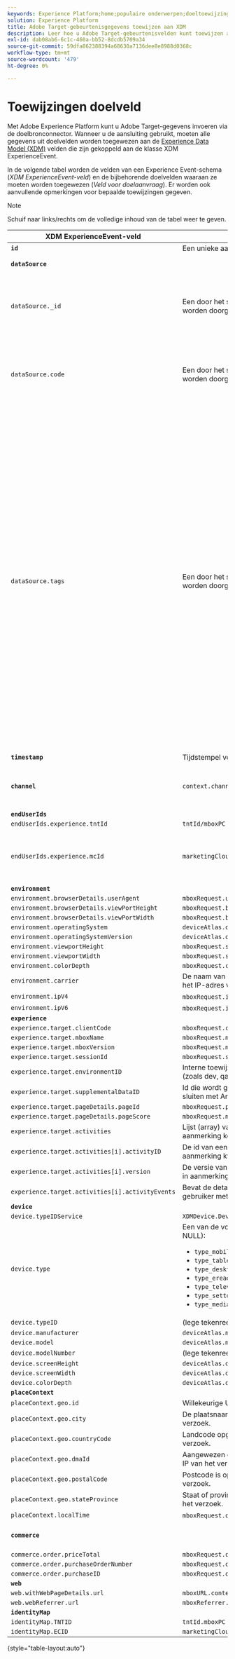 ```yaml
---
keywords: Experience Platform;home;populaire onderwerpen;doeltoewijzing;doeltoewijzing
solution: Experience Platform
title: Adobe Target-gebeurtenisgegevens toewijzen aan XDM
description: Leer hoe u Adobe Target-gebeurtenisvelden kunt toewijzen aan een XDM-schema (Experience Data Model) voor gebruik in Adobe Experience Platform.
exl-id: dab08ab6-6c1c-460a-bb52-8dcdb5709a34
source-git-commit: 59dfa862388394a68630a7136dee8e8988d0368c
workflow-type: tm+mt
source-wordcount: '479'
ht-degree: 0%

---
```


# Toewijzingen doelveld

Met Adobe Experience Platform kunt u Adobe Target-gegevens invoeren via de doelbronconnector. Wanneer u de aansluiting gebruikt, moeten alle gegevens uit doelvelden worden toegewezen aan de [Experience Data Model (XDM)](../../../../xdm/home.md) velden die zijn gekoppeld aan de klasse XDM ExperienceEvent.

In de volgende tabel worden de velden van een Experience Event-schema (*XDM ExperienceEvent-veld*) en de bijbehorende doelvelden waaraan ze moeten worden toegewezen (*Veld voor doelaanvraag*). Er worden ook aanvullende opmerkingen voor bepaalde toewijzingen gegeven.

>[!NOTE]
>
>Schuif naar links/rechts om de volledige inhoud van de tabel weer te geven.

| XDM ExperienceEvent-veld | Veld voor doelaanvraag | Notities |
| ------------------------- | -------------------- | ----- |
| **`id`** | Een unieke aanvraag-id |
| **`dataSource`** |  | Gevormd aan &quot;1&quot;voor alle cliënten. |
| `dataSource._id` | Een door het systeem gegenereerde waarde die niet kan worden doorgegeven met de aanvraag. | De unieke id van deze gegevensbron. Dit zou worden verstrekt door het individu of het systeem dat de gegevensbron creeerde. |
| `dataSource.code` | Een door het systeem gegenereerde waarde die niet kan worden doorgegeven met de aanvraag. | Een sneltoets naar de volledige @id. U kunt ten minste een van de code of @id gebruiken. Soms wordt deze code de integratiecode van de gegevensbron genoemd. |
| `dataSource.tags` | Een door het systeem gegenereerde waarde die niet kan worden doorgegeven met de aanvraag. | De markeringen worden gebruikt om erop te wijzen hoe de aliassen die door een bepaalde gegevensbron worden vertegenwoordigd door toepassingen zouden moeten worden geïnterpreteerd die die aliassen gebruiken.<br><br>Voorbeelden:<br><ul><li>`isAVID`: Gegevensbronnen die de bezoeker-id&#39;s van Analytics vertegenwoordigen.</li><li>`isCRSKey`: Gegevensbronnen die aliassen vertegenwoordigen die als sleutels in CRS zouden moeten worden gebruikt.</li></ul>De markeringen worden geplaatst wanneer de gegevensbron wordt gecreeerd maar zij zijn ook inbegrepen in pijpleidingsberichten wanneer het van verwijzingen voorzien van een bepaalde gegevensbron. |
| **`timestamp`** | Tijdstempel voor gebeurtenis |
| **`channel`** | `context.channel` | Werkt alleen met weergave. De opties zijn &quot;web&quot; en &quot;mobiel&quot;, waarbij &quot;web&quot; de standaardwaarde is. |
| **`endUserIds`** |
| `endUserIds.experience.tntId` | `tntId/mboxPC` |
| `endUserIds.experience.mcId` | `marketingCloudVisitorId` | De Experience Cloud-id (ECID) wordt ook wel MCID genoemd en wordt nog steeds gebruikt in naamruimten. |
| **`environment`** |
| `environment.browserDetails.userAgent` | `mboxRequest.userAgent` |
| `environment.browserDetails.viewPortHeight` | `mboxRequest.browserHeight` |
| `environment.browserDetails.viewPortWidth` | `mboxRequest.browserWidth` |
| `environment.operatingSystem` | `deviceAtlas.osName` |
| `environment.operatingSystemVersion` | `deviceAtlas.osVersion` |
| `environment.viewportHeight` | `mboxRequest.screenHeight` |
| `environment.viewportWidth` | `mboxRequest.screenWidth` |
| `environment.colorDepth` | `mboxRequest.colorDepth` |
| `environment.carrier` | De naam van de mobiele provider is opgelost op basis van het IP-adres van het verzoek. |
| `environment.ipV4` | `mboxRequest.ipAddress` (indien in V4-indeling) |
| `environment.ipV6` | `mboxRequest.ipAddress` (indien in V6-indeling) |
| **`experience`** |
| `experience.target.clientCode` | `mboxRequest.client` |
| `experience.target.mboxName` | `mboxRequest.mboxName` |
| `experience.target.mboxVersion` | `mboxRequest.mboxVersion` |
| `experience.target.sessionId` | `mboxRequest.sessionId` |
| `experience.target.environmentID` | Interne toewijzing van het doel voor klant-bepaalde milieu&#39;s (zoals dev, qa, of prod). |
| `experience.target.supplementalDataID` | Id die wordt gebruikt om Target-gebeurtenissen aan te sluiten met Analytics-gebeurtenissen |
| `experience.target.pageDetails.pageId` | `mboxRequest.pageId` |
| `experience.target.pageDetails.pageScore` | `mboxRequest.mboxPageValue` |
| `experience.target.activities` | Lijst (array) van activiteiten waarvoor de bezoeker in aanmerking komt |
| `experience.target.activities[i].activityID` | De id van een bepaalde activiteit waarvoor de bezoeker in aanmerking kwam |
| `experience.target.activities[i].version` | De versie van een bepaalde activiteit waarvoor de bezoeker in aanmerking kwam |
| `experience.target.activities[i].activityEvents` | Bevat de details van activiteitengebeurtenissen die de gebruiker met deze gebeurtenis heeft getroffen. |
| **`device`** |
| `device.typeIDService` | `XDMDevice.Device.TypeIDService.typeIDService_deviceatlas` |
| `device.type` | Een van de volgende eigenschappen van `deviceAtlas` (of NULL): <ul><li>`type_mobile`</li><li>`type_tablet`</li><li>`type_desktop`</li><li>`type_ereader`</li><li>`type_television`</li><li>`type_settop`</li><li>`type_mediaplayer`</li></ul> |
| `device.typeID` | (lege tekenreeks) |
| `device.manufacturer` | `deviceAtlas.manufacturer` |
| `device.model` | `deviceAtlas.model` |
| `device.modelNumber` | (lege tekenreeks) |
| `device.screenHeight` | `deviceAtlas.displayHeight` |
| `device.screenWidth` | `deviceAtlas.displayWidth` |
| `device.colorDepth` | `deviceAtlas.displayColorDepth` |
| **`placeContext`** |
| `placeContext.geo.id` | Willekeurige UUID (verplicht) |
| `placeContext.geo.city` | De plaatsnaam is opgelost op basis van het IP-adres van het verzoek. |
| `placeContext.geo.countryCode` | Landcode opgelost op basis van het IP-adres van het verzoek. |
| `placeContext.geo.dmaId` | Aangewezen code van het Gebied van de Markt die op het IP van het verzoek adres wordt opgelost. |
| `placeContext.geo.postalCode` | Postcode is opgelost op basis van het IP-adres van het verzoek. |
| `placeContext.geo.stateProvince` | Staat of provincie opgelost op basis van het IP-adres van het verzoek. |
| `placeContext.localTime` | `mboxRequest.offsetTime` + `mboxRequest.currentServerTime` |
| **`commerce`** |  | Stel dit alleen in als de aanvraag ordergegevens bevat. |
| `commerce.order.priceTotal` | `mboxRequest.orderTotal` |
| `commerce.order.purchaseOrderNumber` | `mboxRequest.orderId` |
| `commerce.order.purchaseID` | `mboxRequest.orderId` |
| **`web`** |
| `web.withWebPageDetails.url` | `mboxURL.context.address.url` |
| `web.webReferrer.url` | `mboxReferrer.context.address.url` |
| **`identityMap`** |
| `identityMap.TNTID` | `tntId.mboxPC` |
| `identityMap.ECID` | `marketingCloudVisitorId` |

{style="table-layout:auto"}
